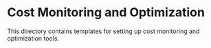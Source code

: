 # Cost Monitoring and Optimization

This directory contains templates for setting up cost monitoring and optimization tools.